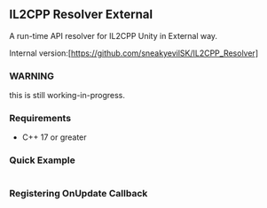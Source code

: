 ## IL2CPP Resolver External
A run-time API resolver for IL2CPP Unity in External way.

Internal version:[https://github.com/sneakyevilSK/IL2CPP_Resolver]

### WARNING
this is still working-in-progress.

### Requirements
* C++ 17 or greater

### Quick Example
```cpp

```

### Registering OnUpdate Callback
```cpp

```

